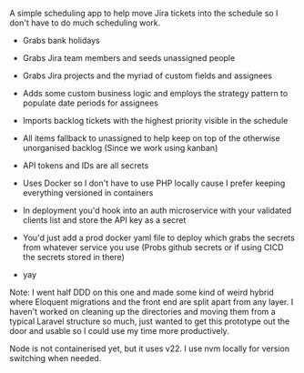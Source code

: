 A simple scheduling app to help move Jira tickets into the schedule so I don't have to do much scheduling work.

- Grabs bank holidays
- Grabs Jira team members and seeds unassigned people
- Grabs Jira projects and the myriad of custom fields and assignees
- Adds some custom business logic and employs the strategy pattern to populate date periods for assignees
- Imports backlog tickets with the highest priority visible in the schedule
- All items fallback to unassigned to help keep on top of the otherwise unorganised backlog (Since we work using kanban)
- API tokens and IDs are all secrets
- Uses Docker so I don't have to use PHP locally cause I prefer keeping everything versioned in containers
- In deployment you'd hook into an auth microservice with your validated clients list and store the API key as a secret
- You'd just add a prod docker yaml file to deploy which grabs the secrets from whatever service you use (Probs github secrets or if using CICD the secrets stored in there)

- yay


Note:
I went half DDD on this one and made some kind of weird hybrid where Eloquent migrations and the front end are split apart from any layer. I haven't worked on cleaning up the directories and moving them from a typical Laravel structure so much, just wanted to get this prototype out the door and usable so I could use my time more productively.

Node is not containerised yet, but it uses v22. I use nvm locally for version switching when needed.
